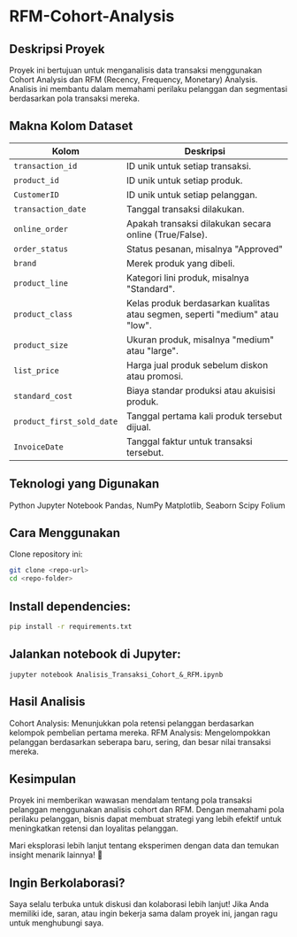 # RFM-Cohort-Analysis

## Deskripsi Proyek
Proyek ini bertujuan untuk menganalisis data transaksi menggunakan Cohort Analysis dan RFM (Recency, Frequency, Monetary) Analysis.
Analisis ini membantu dalam memahami perilaku pelanggan dan segmentasi berdasarkan pola transaksi mereka.

## Makna Kolom Dataset
| **Kolom**                | **Deskripsi** |
|--------------------------|--------------|
| `transaction_id`         | ID unik untuk setiap transaksi. |
| `product_id`            | ID unik untuk setiap produk. |
| `CustomerID`            | ID unik untuk setiap pelanggan. |
| `transaction_date`      | Tanggal transaksi dilakukan. |
| `online_order`          | Apakah transaksi dilakukan secara online (True/False). |
| `order_status`          | Status pesanan, misalnya "Approved" |
| `brand`                 | Merek produk yang dibeli. |
| `product_line`          | Kategori lini produk, misalnya "Standard". |
| `product_class`         | Kelas produk berdasarkan kualitas atau segmen, seperti "medium" atau "low". |
| `product_size`          | Ukuran produk, misalnya "medium" atau "large". |
| `list_price`            | Harga jual produk sebelum diskon atau promosi. |
| `standard_cost`         | Biaya standar produksi atau akuisisi produk. |
| `product_first_sold_date` | Tanggal pertama kali produk tersebut dijual. |
| `InvoiceDate`           | Tanggal faktur untuk transaksi tersebut. |

## Teknologi yang Digunakan
Python
Jupyter Notebook
Pandas, NumPy
Matplotlib, Seaborn
Scipy
Folium

## Cara Menggunakan
Clone repository ini:
```bash
git clone <repo-url>
cd <repo-folder>
```

## Install dependencies:
```bash
pip install -r requirements.txt
```

## Jalankan notebook di Jupyter:
```
jupyter notebook Analisis_Transaksi_Cohort_&_RFM.ipynb
```

## Hasil Analisis
Cohort Analysis: Menunjukkan pola retensi pelanggan berdasarkan kelompok pembelian pertama mereka.
RFM Analysis: Mengelompokkan pelanggan berdasarkan seberapa baru, sering, dan besar nilai transaksi mereka.

## Kesimpulan
Proyek ini memberikan wawasan mendalam tentang pola transaksi pelanggan menggunakan analisis cohort dan RFM. Dengan memahami pola perilaku pelanggan, bisnis dapat membuat strategi yang lebih efektif untuk meningkatkan retensi dan loyalitas pelanggan.

Mari eksplorasi lebih lanjut tentang eksperimen dengan data dan temukan insight menarik lainnya! 🚀

## Ingin Berkolaborasi?
Saya selalu terbuka untuk diskusi dan kolaborasi lebih lanjut! Jika Anda memiliki ide, saran, atau ingin bekerja sama dalam proyek ini, jangan ragu untuk menghubungi saya.


